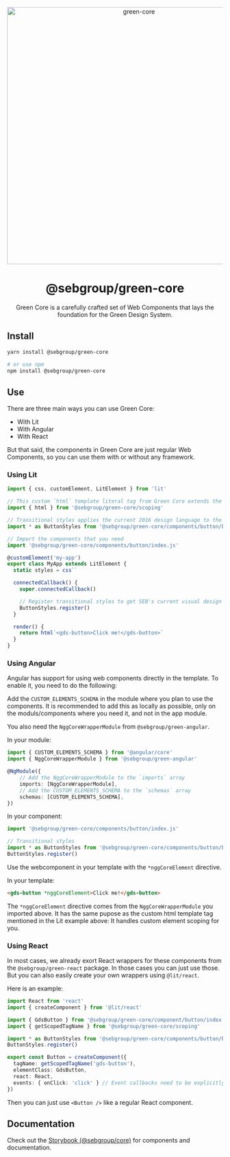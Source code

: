 <div align="center">
<img width="600" alt="green-core" src="https://github.com/seb-oss/green/assets/11420341/5d4b25fd-0633-498c-b50f-70f07c01ac16">
<h1>@sebgroup/green-core</h1>
<p>Green Core is a carefully crafted set of Web Components that lays the foundation for the Green Design System.</p>
</div>

## Install

```bash
yarn install @sebgroup/green-core

# or use npm
npm install @sebgroup/green-core
```

## Use

There are three main ways you can use Green Core:

- With Lit
- With Angular
- With React

But that said, the components in Green Core are just regular Web Components, so you can use them with or without any framework.

### Using Lit

```ts
import { css, customElement, LitElement } from 'lit'

// This custom `html` template literal tag from Green Core extends the default `lit-html` tag to handle element version scoping.
import { html } from '@sebgroup/green-core/scoping'

// Transitional styles applies the current 2016 design language to the components
import * as ButtonStyles from '@sebgroup/green-core/components/button/button.trans.styles.js'

// Import the components that you need
import '@sebgroup/green-core/components/button/index.js'

@customElement('my-app')
export class MyApp extends LitElement {
  static styles = css``

  connectedCallback() {
    super.connectedCallback()

    // Register transitional styles to get SEB's current visual design
    ButtonStyles.register()
  }

  render() {
    return html`<gds-button>Click me!</gds-button>`
  }
}
```

### Using Angular

Angular has support for using web components directly in the template. To enable it, you need to do the following:

Add the `CUSTOM_ELEMENTS_SCHEMA` in the module where you plan to use the components. It is recommended to add this as locally as possible, only on the moduls/components where you need it, and not in the app module.

You also need the `NggCoreWrapperModule` from `@sebgroup/green-angular`.

In your module:

```ts
import { CUSTOM_ELEMENTS_SCHEMA } from '@angular/core'
import { NggCoreWrapperModule } from '@sebgroup/green-angular'

@NgModule({
    // Add the NggCoreWrapperModule to the `imports` array
    imports: [NggCoreWrapperModule],
    // Add the CUSTOM_ELEMENTS_SCHEMA to the `schemas` array
    schemas: [CUSTOM_ELEMENTS_SCHEMA],
})
```

In your component:

```ts
import '@sebgroup/green-core/components/button/index.js'

// Transitional styles
import * as ButtonStyles from '@sebgroup/green-core/components/button/button.trans.styles.js'
ButtonStyles.register()
```

Use the webcomponent in your template with the `*nggCoreElement` directive.

In your template:

```html
<gds-button *nggCoreElement>Click me!</gds-button>
```

The `*nggCoreElement` directive comes from the `NggCoreWrapperModule` you imported above. It has the same pupose as the custom html template tag mentioned in the Lit example above: It handles custom element scoping for you.

### Using React

In most cases, we already exort React wrappers for these components from the `@sebgroup/green-react` package. In those cases you can just use those. But you can also easily create your own wrappers using `@lit/react`.

Here is an example:

```ts
import React from 'react'
import { createComponent } from '@lit/react'

import { GdsButton } from '@sebgroup/green-core/component/button/index.js'
import { getScopedTagName } from '@sebgroup/green-core/scoping'

import * as ButtonStyles from '@sebgroup/green-core/components/button/button.trans.styles.js'
ButtonStyles.register()

export const Button = createComponent({
  tagName: getScopedTagName('gds-button'),
  elementClass: GdsButton,
  react: React,
  events: { onClick: 'click' } // Event callbacks need to be explicitly mapped to DOM events
})
```

Then you can just use `<Button />` like a regular React component.

## Documentation

Check out the [Storybook (@sebgroup/core)](https://storybook.seb.io/latest/core/) for components and documentation.
